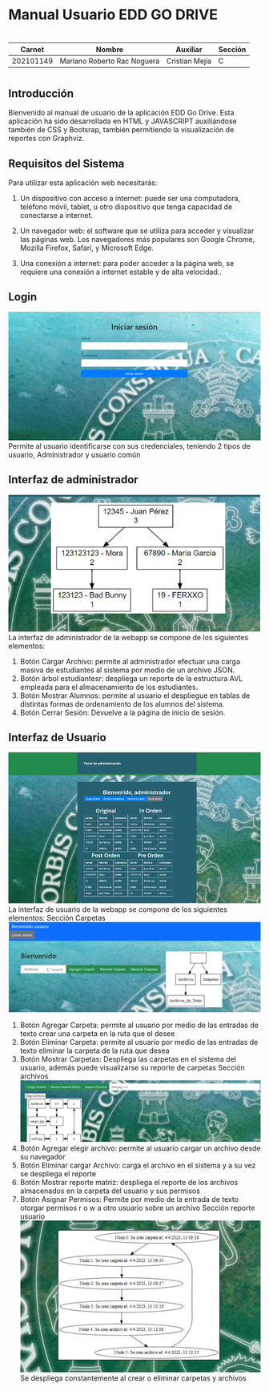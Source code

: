 # Manual Usuario EDD GO DRIVE
#
| Carnet            | Nombre      | Auxiliar | Sección|
|-------------------|-------------|------------|--------|
|202101149| Mariano Roberto Rac Noguera | Cristian Mejía|C|
#
## Introducción

Bienvenido al manual de usuario de la aplicación EDD Go Drive. Esta aplicación ha sido desarrollada en HTML y JAVASCRIPT auxiliándose también de CSS y Bootsrap, también permitiendo la visualización de reportes con Graphviz.

## Requisitos del Sistema

Para utilizar esta aplicación web necesitarás:
1. Un dispositivo con acceso a internet: puede ser una computadora, teléfono móvil, tablet, u otro dispositivo que tenga capacidad de conectarse a internet.

2. Un navegador web: el software que se utiliza para acceder y visualizar las páginas web. Los navegadores más populares son Google Chrome, Mozilla Firefox, Safari, y Microsoft Edge.

3. Una conexión a internet: para poder acceder a la página web, se requiere una conexión a internet estable y de alta velocidad..
## Login
![Interfaz Gráfica](https://github.com/akamariano/EDD_1S2023_PY_202101149/blob/branchcommit2fase2/EDD_Proyecto1_Fase2/loginedd.png)
Permite al usuario identificarse con sus credenciales, teniendo 2 tipos de usuario, Administrador y usuario común

## Interfaz de administrador
![Interfaz Gráfica](https://github.com/akamariano/EDD_1S2023_PY_202101149/blob/branchcommit2fase2/EDD_Proyecto1_Fase2/eddadmingraph.png)
La interfaz de administrador de la webapp se compone de los  siguientes elementos:
1. Botón Cargar Archivo: permite al administrador efectuar una carga masiva de estudiantes al sistema por medio de un archivo JSON.
2. Botón ärbol estudiantesr: despliega un reporte de la estructura AVL empleada para el almacenamiento de los estudiantes.
3. Botón Mostrar Alumnos: permite al usuario el despliegue en tablas de distintas formas de ordenamiento de los alumnos del sistema.
4. Botón Cerrar Sesión: Devuelve a la página de inicio de sesión.
## Interfaz de Usuario

![Interfaz Gráfica](https://github.com/akamariano/EDD_1S2023_PY_202101149/blob/branchcommit2fase2/EDD_Proyecto1_Fase2/adminedd.png)
La interfaz de usuario de la webapp se compone de los  siguientes elementos:
Sección Carpetas
![Interfaz Gráfica](https://github.com/akamariano/EDD_1S2023_PY_202101149/blob/branchcommit2fase2/EDD_Proyecto1_Fase2/seccioncarpetas.png)
1. Botón Agregar Carpeta: permite al usuario por medio de las entradas de texto crear una carpeta en la ruta que el desee
2. Botón Eliminar Carpeta: permite al usuario por medio de las entradas de texto eliminar la carpeta de la ruta que desea
3. Botón Mostrar Carpetas: Despliega las carpetas en el sistema del usuario, además puede visualizarse su reporte de carpetas
Sección archivos
![Interfaz Gráfica](https://github.com/akamariano/EDD_1S2023_PY_202101149/blob/branchcommit2fase2/EDD_Proyecto1_Fase2/seccionarchivos.png)
1. Botón Agregar elegir archivo: permite al usuario cargar un archivo desde su navegador
2. Botón Eliminar cargar Archivo: carga el archivo en el sistema y a su vez se despliega el reporte
3. Botón Mostrar reporte matriz: despliega el reporte de los archivos almacenados en la carpeta del usuario y sus permisos
4. Botón Asignar Permisos: Permite por medio de la entrada de texto otorgar permisos r o w a otro usuario sobre un archivo
Sección reporte usuario
![Interfaz Gráfica](https://github.com/akamariano/EDD_1S2023_PY_202101149/blob/branchcommit2fase2/EDD_Proyecto1_Fase2/seccionreporte.png)
Se despliega constantemente al crear o eliminar carpetas y archivos

